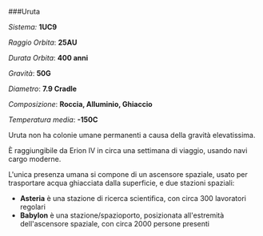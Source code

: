 ###Uruta

*Sistema:* **1UC9**

*Raggio Orbita*: **25AU**

*Durata Orbita*: **400 anni**

*Gravità*: **50G**

*Diametro*: **7.9 Cradle**

*Composizione*: **Roccia, Alluminio, Ghiaccio**

*Temperatura media*: **-150C**

Uruta non ha colonie umane permanenti a causa della gravità elevatissima.

È raggiungibile da Erion IV in circa una settimana di viaggio, usando navi cargo moderne.

L'unica presenza umana si compone di un ascensore spaziale, usato per trasportare acqua ghiacciata dalla superficie, e due stazioni spaziali:

- **Asteria** è una stazione di ricerca scientifica, con circa 300 lavoratori regolari
- **Babylon** è una stazione/spazioporto, posizionata all'estremità dell'ascensore spaziale, con circa 2000 persone presenti

